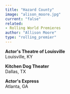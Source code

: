 ```yaml
---
title: "Hazard County"
image: "alison_moore.jpg"
current: "false"
related:
- Rolling World Premieres
author: "Allison Moore"
type: "rolling_premier"
---
```


**Actor&#039;s Theatre of Louisville**\
Louisville, KY

**Kitchen Dog Theater**\
Dallas, TX

**Actor&#039;s Express**\
Atlanta, GA
